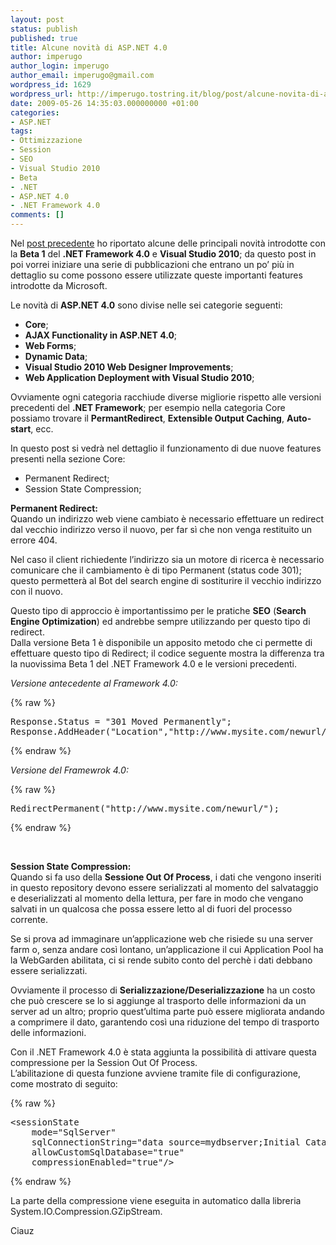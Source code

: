 ```yaml
---
layout: post
status: publish
published: true
title: Alcune novità di ASP.NET 4.0
author: imperugo
author_login: imperugo
author_email: imperugo@gmail.com
wordpress_id: 1629
wordpress_url: http://imperugo.tostring.it/blog/post/alcune-novita-di-aspnet-40/
date: 2009-05-26 14:35:03.000000000 +01:00
categories:
- ASP.NET
tags:
- Ottimizzazione
- Session
- SEO
- Visual Studio 2010
- Beta
- .NET
- ASP.NET 4.0
- .NET Framework 4.0
comments: []
---
```

<p>Nel <a target="_blank" href="http://imperugo.tostring.it/Blog/Post/Visual-Studio-2010-e-NET-Framework-40">post precedente</a> ho riportato alcune delle principali novit&agrave; introdotte con la <strong>Beta 1</strong> del <strong>.NET Framework 4.0</strong> e <strong>Visual Studio 2010</strong>; da questo post in poi vorrei iniziare una serie di pubblicazioni che entrano un po&rsquo; pi&ugrave; in dettaglio su come possono essere utilizzate queste importanti features introdotte da Microsoft.</p>
<p>Le novit&agrave; di <strong>ASP.NET 4.0</strong> sono divise nelle sei categorie seguenti:</p>
<ul>
    <li><strong>Core</strong>;</li>
    <li><strong>AJAX Functionality in ASP.NET 4.0</strong>;</li>
    <li><strong>Web Forms</strong>;</li>
    <li><strong>Dynamic Data</strong>;</li>
    <li><strong>Visual Studio 2010 Web Designer Improvements</strong>;</li>
    <li><strong>Web Application Deployment with Visual Studio 2010</strong>;</li>
</ul>
<p>Ovviamente ogni categoria racchiude diverse migliorie rispetto alle versioni precedenti del <strong>.NET Framework</strong>; per esempio nella categoria Core possiamo trovare il <strong>PermantRedirect</strong>, <strong>Extensible Output Caching</strong>, <strong>Auto-start</strong>, ecc.</p>
<p>In questo post si vedr&agrave; nel dettaglio il funzionamento di due nuove features presenti nella sezione Core:</p>
<ul>
    <li>Permanent Redirect;</li>
    <li>Session State Compression;</li>
</ul>
<p><b>Permanent Redirect: <br />
</b>Quando un indirizzo web viene cambiato &egrave; necessario effettuare un redirect dal vecchio indirizzo verso il nuovo, per far s&igrave; che non venga restituito un errore 404.</p>
<p>Nel caso il client richiedente l&rsquo;indirizzo sia un motore di ricerca &egrave; necessario comunicare che il cambiamento &egrave; di tipo Permanent (status code 301); questo permetter&agrave; al Bot del search engine di sostiturire il vecchio indirizzo con il nuovo.</p>
<p>Questo tipo di approccio &egrave; importantissimo per le pratiche <strong>SEO</strong> (<strong>Search Engine Optimization</strong>) ed andrebbe sempre utilizzando per questo tipo di redirect. <br />
Dalla versione Beta 1 &egrave; disponibile un apposito metodo che ci permette di effettuare questo tipo di Redirect; il codice seguente mostra la differenza tra la nuovissima Beta 1 del .NET Framework 4.0 e le versioni precedenti.</p>
<p><em>Versione antecedente al Framework 4.0:</em></p>
{% raw %}<pre class="brush: csharp; ruler: true;">
Response.Status = &quot;301 Moved Permanently&quot;;
Response.AddHeader(&quot;Location&quot;,&quot;http://www.mysite.com/newurl/&quot;);</pre>{% endraw %}
<p><em>Versione del Framewrok 4.0:</em></p>
{% raw %}<pre class="brush: csharp; ruler: true;">
RedirectPermanent(&quot;http://www.mysite.com/newurl/&quot;);</pre>{% endraw %}
<p>&nbsp;</p>
<p><b>Session State Compression: <br />
</b>Quando si fa uso della <strong>Sessione Out Of Process</strong>, i dati che vengono inseriti in questo repository devono essere serializzati al momento del salvataggio e deserializzati al momento della lettura, per fare in modo che vengano salvati in un qualcosa che possa essere letto al di fuori del processo corrente.</p>
<p>Se si prova ad immaginare un&rsquo;applicazione web che risiede su una server farm o, senza andare cos&igrave; lontano, un&rsquo;applicazione il cui Application Pool ha la WebGarden abilitata, ci si rende subito conto del perch&egrave; i dati debbano essere serializzati.</p>
<p>Ovviamente il processo di <strong>Serializzazione/Deserializzazione</strong> ha un costo che pu&ograve; crescere se lo si aggiunge al trasporto delle informazioni da un server ad un altro; proprio quest&rsquo;ultima parte pu&ograve; essere migliorata andando a comprimere il dato, garantendo cos&igrave; una riduzione del tempo di trasporto delle informazioni.</p>
<p>Con il .NET Framework 4.0 &egrave; stata aggiunta la possibilit&agrave; di attivare questa compressione per la Session Out Of Process. <br />
L&rsquo;abilitazione di questa funzione avviene tramite file di configurazione, come mostrato di seguito:</p>
{% raw %}<pre class="brush: xml; ruler: true;">
&lt;sessionState    
	mode=&quot;SqlServer&quot;    
	sqlConnectionString=&quot;data source=mydbserver;Initial Catalog=myDatabase&quot;    
	allowCustomSqlDatabase=&quot;true&quot;    
	compressionEnabled=&quot;true&quot;/&gt;</pre>{% endraw %}
<p>La parte della compressione viene eseguita in automatico dalla libreria System.IO.Compression.GZipStream.</p>
<p>Ciauz</p>
